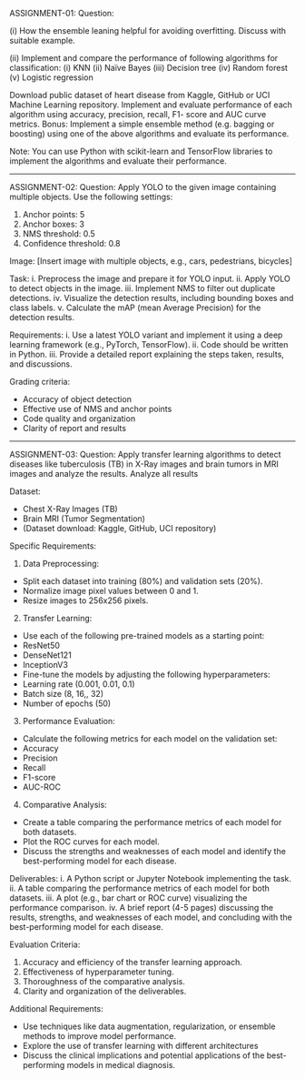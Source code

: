 ASSIGNMENT-01:
Question:

(i) How the ensemble leaning helpful for avoiding overfitting. Discuss with suitable example.

(ii) Implement and compare the performance of following algorithms for classification:
  (i) KNN
  (ii) Naïve Bayes
  (iii) Decision tree
  (iv) Random forest
  (v) Logistic regression

Download public dataset of heart disease from Kaggle, GitHub or UCI Machine Learning repository. Implement
and evaluate performance of each algorithm using accuracy, precision, recall, F1- score and AUC curve metrics.
Bonus: Implement a simple ensemble method (e.g. bagging or boosting) using one of the above algorithms and
evaluate its performance.

Note: You can use Python with scikit-learn and TensorFlow libraries to implement the algorithms and evaluate their performance.

-------------------------------------------------------------------------------------------------------------

ASSIGNMENT-02:
Question: Apply YOLO to the given image containing multiple objects. Use the following settings:
  1. Anchor points: 5
  2. Anchor boxes: 3
  3. NMS threshold: 0.5
  4. Confidence threshold: 0.8

Image: [Insert image with multiple objects, e.g., cars, pedestrians, bicycles]

Task:
  i. Preprocess the image and prepare it for YOLO input.
  ii. Apply YOLO to detect objects in the image.
  iii. Implement NMS to filter out duplicate detections.
  iv. Visualize the detection results, including bounding boxes and class labels.
  v. Calculate the mAP (mean Average Precision) for the detection results.

Requirements:
  i. Use a latest YOLO variant and implement it using a deep learning framework (e.g., PyTorch, TensorFlow).
  ii. Code should be written in Python.
  iii. Provide a detailed report explaining the steps taken, results, and discussions.

Grading criteria:
  - Accuracy of object detection
  - Effective use of NMS and anchor points
  - Code quality and organization
  - Clarity of report and results

------------------------------------------------------------------------------------------------------------

ASSIGNMENT-03: 
Question: 
Apply transfer learning algorithms to detect diseases like tuberculosis (TB) in X-Ray images and brain tumors in MRI images and analyze the results. Analyze all results

Dataset:
  - Chest X-Ray Images (TB)
  - Brain MRI (Tumor Segmentation)
  - (Dataset download: Kaggle, GitHub, UCI repository)

Specific Requirements:
  1. Data Preprocessing:
   - Split each dataset into training (80%) and validation sets (20%).
   - Normalize image pixel values between 0 and 1.
   - Resize images to 256x256 pixels.
  2. Transfer Learning:
   - Use each of the following pre-trained models as a starting point:
   - ResNet50
   - DenseNet121
   - InceptionV3
   - Fine-tune the models by adjusting the following hyperparameters:
   - Learning rate (0.001, 0.01, 0.1)
   - Batch size (8, 16,, 32)
   - Number of epochs (50)
  3. Performance Evaluation:
   - Calculate the following metrics for each model on the validation set:
   - Accuracy
   - Precision
   - Recall
   - F1-score
   - AUC-ROC
  4. Comparative Analysis:
   - Create a table comparing the performance metrics of each model for both datasets.
   - Plot the ROC curves for each model.
   - Discuss the strengths and weaknesses of each model and identify the best-performing model for each disease.

Deliverables:
  i. A Python script or Jupyter Notebook implementing the task.
  ii. A table comparing the performance metrics of each model for both datasets.
  iii. A plot (e.g., bar chart or ROC curve) visualizing the performance comparison.
  iv. A brief report (4-5 pages) discussing the results, strengths, and weaknesses of each model, and concluding with the best-performing model for each disease.

Evaluation Criteria:
  1. Accuracy and efficiency of the transfer learning approach.
  2. Effectiveness of hyperparameter tuning.
  3. Thoroughness of the comparative analysis.
  4. Clarity and organization of the deliverables.

Additional Requirements:
  - Use techniques like data augmentation, regularization, or ensemble methods to improve model performance.
  - Explore the use of transfer learning with different architectures
  - Discuss the clinical implications and potential applications of the best-performing models in medical diagnosis.
